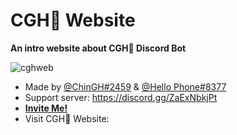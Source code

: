 # CGH🌿 Website
**An intro website about CGH🌿 Discord Bot**

<img class="httpImg" src="https://cdn.discordapp.com/attachments/927468748334563348/1067105265826148403/image.png" alt="cghweb">

- Made by [@ChinGH#2459](https://github.com/chingh1123) & [@Hello Phone#8377](https://github.com/hello1234316)
- Support server: https://discord.gg/ZaExNbkjPt
- [**Invite Me!**](https://discord.com/api/oauth2/authorize?client_id=837564399833055272&permissions=4063558227&scope=bot%20applications.commands)
- Visit CGH🌿 Website: 
